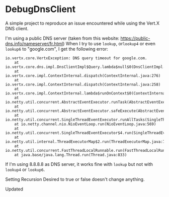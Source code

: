 # DebugDnsClient

A simple project to reproduce an issue encountered while using the Vert.X DNS client.

I'm using a public DNS server (taken from this website: https://public-dns.info/nameserver/fr.html)
When I try to use `lookup`, or`lookup4` or even `lookup6` to "google.com", I get the following error:

```
io.vertx.core.VertxException: DNS query timeout for google.com.
	at io.vertx.core.dns.impl.DnsClientImpl$Query.lambda$null$0(DnsClientImpl.java:363)
	at io.vertx.core.impl.ContextInternal.dispatch(ContextInternal.java:276)
	at io.vertx.core.impl.ContextInternal.dispatch(ContextInternal.java:258)
	at io.vertx.core.impl.ContextInternal.lambda$runOnContext$0(ContextInternal.java:56)
	at io.netty.util.concurrent.AbstractEventExecutor.runTask(AbstractEventExecutor.java:173)
	at io.netty.util.concurrent.AbstractEventExecutor.safeExecute(AbstractEventExecutor.java:166)
	at io.netty.util.concurrent.SingleThreadEventExecutor.runAllTasks(SingleThreadEventExecutor.java:470)
	at io.netty.channel.nio.NioEventLoop.run(NioEventLoop.java:569)
	at io.netty.util.concurrent.SingleThreadEventExecutor$4.run(SingleThreadEventExecutor.java:997)
	at io.netty.util.internal.ThreadExecutorMap$2.run(ThreadExecutorMap.java:74)
	at io.netty.util.concurrent.FastThreadLocalRunnable.run(FastThreadLocalRunnable.java:30)
	at java.base/java.lang.Thread.run(Thread.java:833)
```
If I'm using 8.8.8.8 as DNS server, it works fine with `lookup` but not with `lookup4` or `lookup6`.

Setting Recursion Desired to true or false doesn't change anything.

Updated
